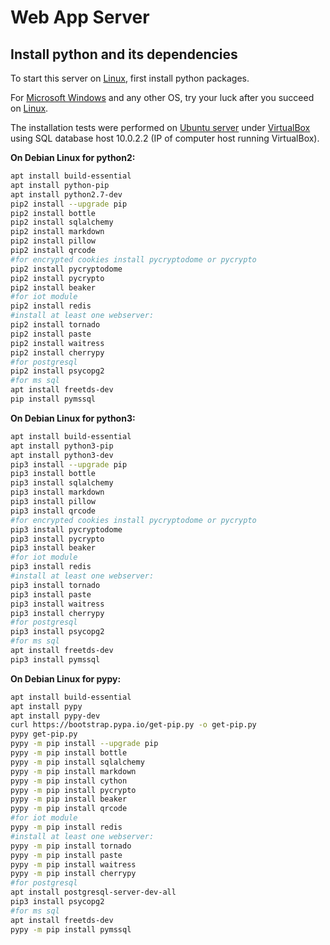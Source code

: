 # Web App Server

## Install python and its dependencies

To start this server on [Linux](https://www.linux.org/), first install python packages.

For [Microsoft Windows](https://www.microsoft.com/en-us/windows) and any other OS, try your luck after you succeed on [Linux](https://www.linux.org/).

The installation tests were performed on [Ubuntu server](https://www.ubuntu.com/server) under [VirtualBox](https://www.virtualbox.org/) using SQL database host 10.0.2.2 (IP of computer host running VirtualBox).

**On Debian Linux for python2:**

```bash
apt install build-essential
apt install python-pip
apt install python2.7-dev
pip2 install --upgrade pip
pip2 install bottle
pip2 install sqlalchemy
pip2 install markdown
pip2 install pillow
pip2 install qrcode
#for encrypted cookies install pycryptodome or pycrypto
pip2 install pycryptodome
pip2 install pycrypto
pip2 install beaker
#for iot module
pip2 install redis
#install at least one webserver:
pip2 install tornado
pip2 install paste
pip2 install waitress
pip2 install cherrypy
#for postgresql
pip2 install psycopg2
#for ms sql
apt install freetds-dev
pip install pymssql
```

**On Debian Linux for python3:**

```bash
apt install build-essential
apt install python3-pip
apt install python3-dev
pip3 install --upgrade pip
pip3 install bottle
pip3 install sqlalchemy
pip3 install markdown
pip3 install pillow
pip3 install qrcode
#for encrypted cookies install pycryptodome or pycrypto
pip3 install pycryptodome
pip3 install pycrypto
pip3 install beaker
#for iot module
pip3 install redis
#install at least one webserver:
pip3 install tornado
pip3 install paste
pip3 install waitress
pip3 install cherrypy
#for postgresql
pip3 install psycopg2
#for ms sql
apt install freetds-dev
pip3 install pymssql
```


**On Debian Linux for pypy:**

```bash
apt install build-essential
apt install pypy
apt install pypy-dev
curl https://bootstrap.pypa.io/get-pip.py -o get-pip.py
pypy get-pip.py
pypy -m pip install --upgrade pip
pypy -m pip install bottle
pypy -m pip install sqlalchemy
pypy -m pip install markdown
pypy -m pip install cython
pypy -m pip install pycrypto
pypy -m pip install beaker
pypy -m pip install qrcode
#for iot module
pypy -m pip install redis
#install at least one webserver:
pypy -m pip install tornado
pypy -m pip install paste
pypy -m pip install waitress
pypy -m pip install cherrypy
#for postgresql
apt install postgresql-server-dev-all
pip3 install psycopg2
#for ms sql
apt install freetds-dev
pypy -m pip install pymssql
```
